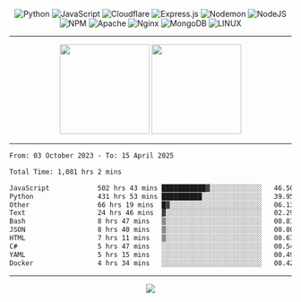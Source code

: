 <div align="center">
  
![Python](https://img.shields.io/badge/python-3670A0?style=for-the-badge&logo=python&logoColor=ffdd54) ![JavaScript](https://img.shields.io/badge/javascript-%23323330.svg?style=for-the-badge&logo=javascript&logoColor=%23F7DF1E) ![Cloudflare](https://img.shields.io/badge/Cloudflare-F38020?style=for-the-badge&logo=Cloudflare&logoColor=white) ![Express.js](https://img.shields.io/badge/express.js-%23404d59.svg?style=for-the-badge&logo=express&logoColor=%2361DAFB) ![Nodemon](https://img.shields.io/badge/NODEMON-%23323330.svg?style=for-the-badge&logo=nodemon&logoColor=%BBDEAD) ![NodeJS](https://img.shields.io/badge/node.js-6DA55F?style=for-the-badge&logo=node.js&logoColor=white) ![NPM](https://img.shields.io/badge/NPM-%23CB3837.svg?style=for-the-badge&logo=npm&logoColor=white) ![Apache](https://img.shields.io/badge/apache-%23D42029.svg?style=for-the-badge&logo=apache&logoColor=white) ![Nginx](https://img.shields.io/badge/nginx-%23009639.svg?style=for-the-badge&logo=nginx&logoColor=white) ![MongoDB](https://img.shields.io/badge/MongoDB-%234ea94b.svg?style=for-the-badge&logo=mongodb&logoColor=white) ![LINUX](https://img.shields.io/badge/Linux-FCC624?style=for-the-badge&logo=linux&logoColor=black)

---


<img src="https://github-readme-streak-stats.herokuapp.com/?user=anotherrandomonline&theme=react" height="160"/>
  
<img src="https://github-readme-stats.vercel.app/api?username=anotherrandomonline&show_icons=true&include_all_commits=true&theme=react" height="160"/>
</div>

---

<!--START_SECTION:waka-->

```txt
From: 03 October 2023 - To: 15 April 2025

Total Time: 1,081 hrs 2 mins

JavaScript            502 hrs 43 mins ███████████▓░░░░░░░░░░░░░   46.50 %
Python                431 hrs 53 mins ██████████░░░░░░░░░░░░░░░   39.95 %
Other                 66 hrs 19 mins  █▓░░░░░░░░░░░░░░░░░░░░░░░   06.13 %
Text                  24 hrs 46 mins  ▓░░░░░░░░░░░░░░░░░░░░░░░░   02.29 %
Bash                  8 hrs 47 mins   ▒░░░░░░░░░░░░░░░░░░░░░░░░   00.81 %
JSON                  8 hrs 40 mins   ▒░░░░░░░░░░░░░░░░░░░░░░░░   00.80 %
HTML                  7 hrs 11 mins   ▒░░░░░░░░░░░░░░░░░░░░░░░░   00.67 %
C#                    5 hrs 47 mins   ░░░░░░░░░░░░░░░░░░░░░░░░░   00.54 %
YAML                  5 hrs 15 mins   ░░░░░░░░░░░░░░░░░░░░░░░░░   00.49 %
Docker                4 hrs 34 mins   ░░░░░░░░░░░░░░░░░░░░░░░░░   00.42 %
```

<!--END_SECTION:waka-->

---

<div align="center">
  
![](https://github-profile-trophy.vercel.app/?username=anotherrandomonline&theme=darkhub&no-frame=true&no-bg=true&margin-w=4)

</div>

